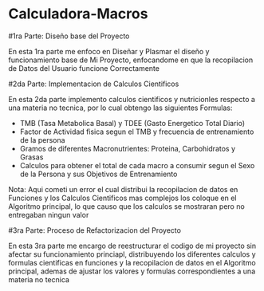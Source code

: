 # Calculadora-Macros

#1ra Parte: Diseño base del Proyecto

En esta 1ra parte me enfoco en Diseñar y Plasmar el diseño y funcionamiento base
de Mi Proyecto, enfocandome en que la recopilacion de Datos del Usuario funcione
Correctamente

#2da Parte: Implementacion de Calculos Cientificos

En esta 2da parte implemento calculos cientificos y nutricionles respecto a una
materia no tecnica, por lo cual obtengo las siguientes Formulas:

- TMB (Tasa Metabolica Basal) y TDEE (Gasto Energetico Total Diario)
- Factor de Actividad fisica segun el TMB y frecuencia de entrenamiento de la
persona
- Gramos de diferentes Macronutrientes: Proteina, Carbohidratos y Grasas
- Calculos para obtener el total de cada macro a consumir segun el Sexo de la Persona
y sus Objetivos de Entrenamiento

Nota: Aqui cometi un error el cual distribui la recopilacion de datos en Funciones
y los Calculos Cientificos mas complejos los coloque en el Algoritmo principal, lo
que causo que los calculos se mostraran pero no entregaban ningun valor

#3ra Parte: Proceso de Refactorizacion del Proyecto

En esta 3ra parte me encargo de reestructurar el codigo de mi proyecto sin afectar
su funcionamiento princiapl, distribuyendo los diferentes calculos y formulas
cientificas en funciones y la recopilacion de datos en el Algoritmo principal, ademas
de ajustar los valores y formulas correspondientes a una materia no tecnica

